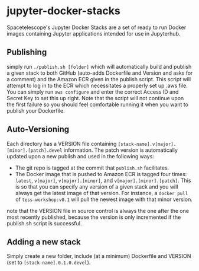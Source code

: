 # jupyter-docker-stacks
Spacetelescope's Jupyter Docker Stacks are a set of ready to run Docker images containing Jupyter applications intended for use in Jupyterhub.

## Publishing
simply run `./publish.sh [folder]` which will automatically build and publish a given stack to both GitHub (auto-adds Dockerfile and Version and asks for a comment) and the Amazon ECR given in the publish script. This script will attempt to log in to the ECR which necessitates a properly set up .aws file. You can simply run `aws configure` and enter the correct Access ID and Secret Key to set this up right. Note that the script will not continue upon the first failure so you should feel comfortable running it when you want to publish your Dockerfile.

## Auto-Versioning
Each directory has a VERSION file containing `[stack-name].v[major].[minor].[patch].devel` information. The patch version is automatically updated upon a new publish and used in the following ways:
 * The git repo is tagged at the commit that `publish.sh` facilitates.
 * The Docker image that is pushed to Amazon ECR is tagged four times: `latest`, `v[major]`, `v[major].[minor]`, and `v[major].[minor].[patch]`. This is so that you can specify any version of a given stack and you will always get the latest image of that version. For instance, a `docker pull` of `tess-workshop:v0.1` will pull the newest image with that minor version.

note that the VERSION file in source control is always the one after the one most recently published, because the version is only incremented if the publish.sh script is successful.
 
## Adding a new stack
Simply create a new folder, include (at a minimum) Dockerfile and VERSION (set to `[stack-name].0.1.0.devel`). 
